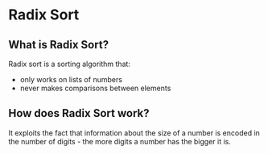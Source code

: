 # Radix Sort

## What is Radix Sort?

Radix sort is a sorting algorithm that:

- only works on lists of numbers
- never makes comparisons between elements

## How does Radix Sort work?

It exploits the fact that information about the size of a number is encoded in the number of digits - the more digits a number has the bigger it is.
